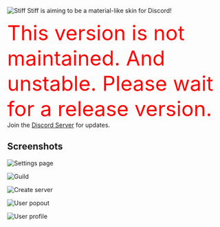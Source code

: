 ![Stiff](https://u.lewd.se/tIS7o0_8VVLfDd.png)
Stiff is aiming to be a material-like skin for Discord!


<a style="color:red;font-size:3rem;">This version is not maintained. And unstable. Please wait for a release version.</a>
Join the [Discord Server](https://discord.gg/8T2rWM6) for updates.



## Screenshots
![Settings page](https://cdn.discordapp.com/attachments/432192412236906498/432958694964199454/GQRLll_gPneLtA.png)

![Guild](https://cdn.discordapp.com/attachments/432192412236906498/432193593168625674/68747470733a2f2f752e6c6577642e73652f4868755845535f4c434f663843442e706e67.png)

![Create server](https://cdn.discordapp.com/attachments/432192412236906498/432193610528849940/68747470733a2f2f752e6c6577642e73652f52345677656e5f427275377257612e706e67.png)

![User popout](https://cdn.discordapp.com/attachments/432192412236906498/432193627758919682/68747470733a2f2f752e6c6577642e73652f354d487236595f4d42303847464b2e706e67.png)

![User profile](https://cdn.discordapp.com/attachments/432192412236906498/441563409352359936/8ebeUX_Ek4amba.png)